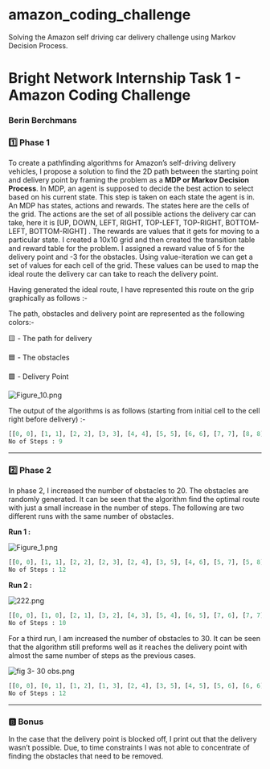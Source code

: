 # amazon_coding_challenge

Solving the Amazon self driving car delivery challenge using Markov Decision Process.
# Bright Network Internship Task 1 - Amazon Coding Challenge

### Berin Berchmans

### 1️⃣ Phase 1

To create a pathfinding algorithms for Amazon’s self-driving delivery vehicles,  I propose a solution to find the 2D path between the starting point and delivery point by framing the problem as a **MDP or Markov Decision Process**. In MDP, an agent is supposed to decide the best action to select based on his current state. This step is taken on each state the agent is in. An MDP has states, actions and rewards. The states here are the cells of the grid. The actions are the set of all possible actions the delivery car can take, here it is [UP, DOWN, LEFT, RIGHT, TOP-LEFT, TOP-RIGHT, BOTTOM-LEFT, BOTTOM-RIGHT] . The rewards are values that it gets for moving to a particular state. I created a 10x10 grid and then created the transition table and reward table for the problem. I assigned a reward value of 5 for the delivery point and -3 for the obstacles.  Using value-iteration we can get a set of values for each cell of the grid. These values can be used to map the ideal route the delivery car can take to reach the delivery point. 

Having generated the ideal route, I have represented this route on the grip graphically as follows :-

The path, obstacles and delivery point are represented as the following colors:-

🟨 - The path for delivery

🟦 - The obstacles

🟩 - Delivery Point

![Figure_10.png](https://s3-us-west-2.amazonaws.com/secure.notion-static.com/e3e9a861-ac62-4870-a86a-690b7551356d/Figure_10.png)

The output of the algorithms is as follows (starting from initial cell to the cell right before delivery) :-

```python
[[0, 0], [1, 1], [2, 2], [3, 3], [4, 4], [5, 5], [6, 6], [7, 7], [8, 8]]
No of Steps : 9
```

---

### 2️⃣ Phase 2

In phase 2, I increased the number of obstacles to 20. The obstacles are randomly generated. It can be seen that the algorithm find the optimal route with just a small increase in the number of steps. The following are two different runs with the same number of obstacles.

**Run 1 :**

![Figure_1.png](https://s3-us-west-2.amazonaws.com/secure.notion-static.com/0bd8cb30-59bd-461f-9f74-b1d864e1fd4a/Figure_1.png)

```python
[[0, 0], [1, 1], [2, 2], [2, 3], [2, 4], [3, 5], [4, 6], [5, 7], [5, 8], [6, 9], [7, 9], [8, 9]]
No of Steps : 12
```

**Run 2 :**

![222.png](https://s3-us-west-2.amazonaws.com/secure.notion-static.com/d2d73d4e-b29c-4a7c-b1c3-acf27a69f6cb/222.png)

```python
[[0, 0], [1, 0], [2, 1], [3, 2], [4, 3], [5, 4], [6, 5], [7, 6], [7, 7], [8, 8]]
No of Steps : 10
```

For a third run, I am increased the number of obstacles to 30. It can be seen that the algorithm still preforms well as it reaches the delivery point with almost the same number of steps as the previous cases.

![fig 3- 30 obs.png](https://s3-us-west-2.amazonaws.com/secure.notion-static.com/932199ca-8179-4a1a-8ea7-aadd1ef692f0/fig_3-_30_obs.png)

```python
[[0, 0], [0, 1], [1, 2], [1, 3], [2, 4], [3, 5], [4, 5], [5, 6], [6, 6], [7, 7], [7, 8], [8, 9]]
No of Steps : 12
```

---

### 🅱️ Bonus

In the case that the delivery point is blocked off, I print out that the delivery wasn’t possible. Due, to time constraints I was not able to concentrate of finding the obstacles that need to be removed.
